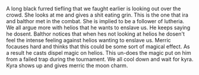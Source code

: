 
A long black furred tiefling that we faught earlier is looking out over the crowd. She looks at me and gives a shit eating grin. This is the one that ira and balthor met in the combat. She is implied to be a follower of lutheria. We all argue more with helios that he wants to enslave us. He keeps saying he dosent. Balthor notices that when hes not looking at helios he dosen't feel the intense feeling against helios wanting to enslave us. Merric focauses hard and thinks that this could be some sort of magical effect. As a result he casts dispel magic on helios. This un-does the magic put on him from a failed trap during the tournament. We all cool down and wait for kyra. Kyra shows up and gives merric the moon charm. 